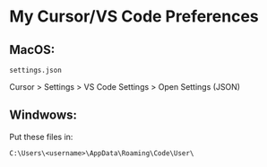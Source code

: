 # My Cursor/VS Code Preferences

## MacOS:

`settings.json`

Cursor > Settings > VS Code Settings > Open Settings (JSON)

## Windwows:

Put these files in:

`C:\Users\<username>\AppData\Roaming\Code\User\`
